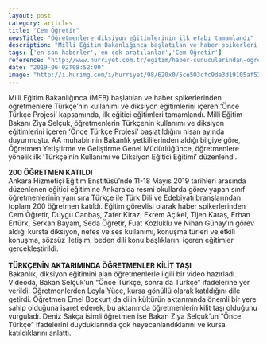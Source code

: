 ```yaml
---
layout: post
category: articles
title: "Cem Öğretir"
newsTitle: "Öğretmenlere diksiyon eğitimlerinin ilk etabı tamamlandı"
description: "Milli Eğitim Bakanlığınca başlatılan ve haber spikerleri tarafından öğretmenlere verilen Türkçenin kullanımı ve diksiyon eğitimlerini içeren ‘Önce Türkçe Projesi’ kapsamında, ilk eğitici eğitimleri tamamlandı. Öğretmen Yetiştirme ve Geliştirme Genel Müdürlüğünce Ankara Hizmetiçi Eğitim Enstitüsü’nde gerçekleştirilen eğitici eğitimine, Ankara’da görev yapan sınıf öğretmenlerinin yanı sıra Türkçe ile Türk Dili ve Edebiyatı branşlarından toplam 200 öğretmen katıldı."
tags: ['en son haberler','en çok aratılanlar','Cem Öğretir']
reference: "http://www.hurriyet.com.tr/egitim/haber-sunucularindan-ogretmenlere-diksiyon-egitimlerinin-ilk-etabi-tamamlandi-41233689"
date: "2019-06-02T08:52:00"
image: "http://i.hurimg.com/i/hurriyet/98/620x0/5ce503cfc9de3d19105af527.jpg"
---
```


<p>Milli Eğitim Bakanlığınca (MEB) başlatılan ve haber spikerlerinden &ouml;ğretmenlere T&uuml;rk&ccedil;e&rsquo;nin kullanımı ve diksiyon eğitimlerini i&ccedil;eren &lsquo;&Ouml;nce T&uuml;rk&ccedil;e Projesi&rsquo; kapsamında, ilk eğitici eğitimleri tamamlandı. Milli Eğitim Bakanı Ziya Sel&ccedil;uk, &ouml;ğretmenlerin T&uuml;rk&ccedil;enin kullanımı ve diksiyon eğitimlerini i&ccedil;eren &lsquo;&Ouml;nce T&uuml;rk&ccedil;e Projesi&rsquo; başlatıldığını nisan ayında duyurmuştu. AA muhabirinin Bakanlık yetkililerinden aldığı bilgiye g&ouml;re, &Ouml;ğretmen Yetiştirme ve Geliştirme Genel M&uuml;d&uuml;rl&uuml;ğ&uuml;nce, &ouml;ğretmenlere y&ouml;nelik ilk &lsquo;T&uuml;rk&ccedil;e&rsquo;nin Kullanımı ve Diksiyon Eğitici Eğitimi&rsquo; d&uuml;zenlendi.&nbsp;</p>
<p><strong>200 &Ouml;ĞRETMEN KATILDI<br></strong>Ankara Hizmeti&ccedil;i Eğitim Enstit&uuml;s&uuml;&rsquo;nde 11-18 Mayıs 2019 tarihleri arasında d&uuml;zenlenen eğitici eğitimine Ankara&rsquo;da resmi okullarda g&ouml;rev yapan sınıf &ouml;ğretmenlerinin yanı sıra T&uuml;rk&ccedil;e ile T&uuml;rk Dili ve Edebiyatı branşlarından toplam 200 &ouml;ğretmen katıldı. Eğitim g&ouml;revlisi olarak haber spikerlerinden Cem &Ouml;ğretir, Duygu Canbaş, Zafer Kiraz, Ekrem A&ccedil;ıkel, Tijen Karaş, Erhan Ert&uuml;rk, Serkan Bayam, Seda &Ouml;ğretir, Fuat Kozluklu ve Nihan G&uuml;nay&rsquo;ın g&ouml;rev aldığı kursta diksiyon, nefes ve ses kullanımı, konuşma t&uuml;rleri ve etkili konuşma, s&ouml;zs&uuml;z iletişim, beden dili konu başlıklarını i&ccedil;eren eğitimler ger&ccedil;ekleştirildi. <br><br><strong>T&Uuml;RK&Ccedil;ENİN AKTARIMINDA &Ouml;ĞRETMENLER KİLİT TAŞI</strong> <br>Bakanlık, diksiyon eğitimini alan &ouml;ğretmenlerle ilgili bir video hazırladı. Videoda, Bakan Sel&ccedil;uk&rsquo;un &ldquo;&Ouml;nce T&uuml;rk&ccedil;e, sonra da T&uuml;rk&ccedil;e&rdquo; ifadelerine yer verildi. &Ouml;ğretmenlerden Leyla Y&uuml;ce, kursa g&ouml;n&uuml;ll&uuml; olarak katıldığını dile getirdi. &Ouml;ğretmen Emel Bozkurt da dilin k&uuml;lt&uuml;r&uuml;n aktarımında &ouml;nemli bir yere sahip olduğuna işaret ederek, bu aktarımda &ouml;ğretmenlerin kilit taşı olduğunu vurguladı. Deniz Sak&ccedil;a isimli &ouml;ğretmen ise Bakan Ziya Sel&ccedil;uk&rsquo;un &ldquo;&Ouml;nce T&uuml;rk&ccedil;e&rdquo; ifadelerini duyduklarında &ccedil;ok heyecanlandıklarını ve kursa katıldıklarını anlattı.</p>
<p>&nbsp;</p>
<p>&nbsp;</p>